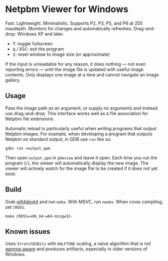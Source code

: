 # Netpbm Viewer for Windows

Fast. Lightweight. Minimalistic. Supports P2, P3, P5, and P6 at 255
maxdepth. Monitors for changes and automatically refreshes. Drag-and-drop.
Windows XP and later.

* <kbd>f</kbd>: toggle fullscreen
* <kbd>q</kbd> / <kbd>ESC</kbd>: exit the program
* <kbd>z</kbd>: reset window to image size (or approximate)

If the input is unreadable for any reason, it does nothing — not even
reporting errors — until the image file is updated with useful image
contents. Only displays one image at a time and cannot navigate an image
gallery.

## Usage

Pass the image path as an argument, or supply no arguments and instead use
drag-and-drop. This interface works well as a file association for Netpbm
file extensions.

Automatic reload is particularly useful when writing programs that output
Netpbm images. For example, when developing a program that outputs Netpbm
on standard output, in GDB use `run` like so:

    gdb> run >output.ppm

Then open `output.ppm` in `pbmview` and leave it open. Each time you run
the program (`r`), the viewer will automatically display the new image.
The viewer will actively watch for the image file to be created if it does
not yet exist.

## Build

Grab [w64devkit][] and run `make`. With MSVC, run `nmake`. When cross
compiling, set `CROSS`.

    make CROSS=x86_64-w64-mingw32-

## Known issues

Uses `StretchDIBits` with `HALFTONE` scaling, a naive algorithm that is
not [gamma-aware][] and produces artifacts, especially in older versions
of Windows.


[gamma-aware]: http://www.ericbrasseur.org/gamma.html?i=1
[w64devkit]: https://github.com/skeeto/w64devkit
